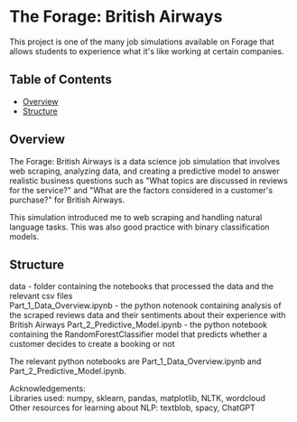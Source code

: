 # The Forage: British Airways  
This project is one of the many job simulations available on Forage that allows students to experience what it's like working at certain companies.

## Table of Contents  
- [Overview](#Overview)  
- [Structure](#Structure)


## Overview
The Forage: British Airways is a data science job simulation that involves web scraping, analyzing data, and creating a predictive model to answer realistic business questions such as "What topics are discussed in reviews for the service?" and "What are the factors considered in a customer's purchase?" for British Airways.  

This simulation introduced me to web scraping and handling natural language tasks. This was also good practice with binary classification models.

## Structure
data - folder containing the notebooks that processed the data and the relevant csv files  
Part_1_Data_Overview.ipynb - the python notenook containing analysis of the scraped reviews data and their sentiments about their experience with British Airways
Part_2_Predictive_Model.ipynb - the python notebook containing the RandomForestClassifier model that predicts whether a customer decides to create a booking or not




The relevant python notebooks are Part_1_Data_Overview.ipynb and Part_2_Predictive_Model.ipynb.

Acknowledgements:  
Libraries used: numpy, sklearn, pandas, matplotlib, NLTK, wordcloud  
Other resources for learning about NLP: textblob, spacy, ChatGPT
